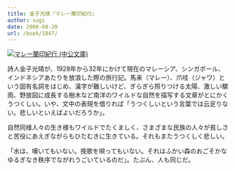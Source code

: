 ```yaml
---
title: 金子光晴『マレー蘭印紀行』
author: sugi
date: 2008-08-20
url: /book/1847/
---
```

<a href="http://www.amazon.co.jp/exec/obidos/ASIN/4122044480/chezsugi-22/ref=nosim/" name="amazletlink" target="_blank"><img src="http://i1.wp.com/ecx.images-amazon.com/images/I/41G1424YP8L._SL160_.jpg?w=660" alt="マレー蘭印紀行 (中公文庫)" class="alignleft" data-recalc-dims="1" /></a>

詩人金子光晴が、1928年から32年にかけて現在のマレーシア、シンガポール、インドネシアあたりを放浪した際の旅行記。馬来（マレー）、爪哇（ジャワ）という固有名詞をはじめ、漢字が難しいけど、ぎらぎら照りつける太陽、激しい驟雨、野放図に成長する樹木など南洋のワイルドな自然を描写する文章がとにかくうつくしい。いや、文中の表現を借りれば「うつくしいという言葉では云足りない。悲しいといえばよいだろうか」。

自然同様人々の生き様もワイルドでたくましく、さまざまな民族の人々が貧しさと苦役にあえぎながらもひたむきに生きている。それもまたうつくしく悲しい。

「水は、嘆いてもいない。挽歌を唄ってもいない。それはふかい森のおごそかなゆるぎなき秩序でながれうごいているのだ」。たぶん、人も同じだ。

